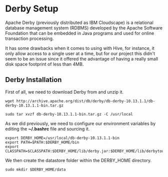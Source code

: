# Derby Setup

Apache Derby (previously distributed as IBM Cloudscape) is a relational database management system (RDBMS) developed by the Apache Software Foundation that can be embedded in Java programs and used for online transaction processing. 

It has some drawbacks when it comes to using with Hive, for instance, it only allow access to a single user at a time, but for our project this didn't seem to be an issue since it offered the advantage of having a really small disk space footprint of less than 4MB.

## Derby Installation

First of all, we need to download Derby from and unzip it.

```
wget http://archive.apache.org/dist/db/derby/db-derby-10.13.1.1/db-derby-10.13.1.1-bin.tar.gz

sudo tar xvzf db-derby-10.13.1.1-bin.tar.gz -C /usr/local
```

As we did previously, we need to configure our environment variables by editing the **~/.bashrc** file and sourcing it.

```
export DERBY_HOME=/usr/local/db-derby-10.13.1.1-bin
export PATH=$PATH:$DERBY_HOME/bin
export CLASSPATH=$CLASSPATH:$DERBY_HOME/lib/derby.jar:$DERBY_HOME/lib/derbytools.jar
```

We then create the datastore folder within the DERBY_HOME directory.

```
sudo mkdir $DERBY_HOME/data
```
